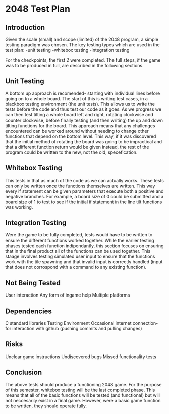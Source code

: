 2048 Test Plan
==============

Introduction
------------
Given the scale (small) and scope (limited) of the 2048 program, a simple testing paradigm was chosen. The key testing types which are used in the test plan:
-unit testing
-whitebox testing
-integration testing

For the checkpoints, the first 2 were completed. The full steps, if the game was to be produced in full, are described in the following sections.


Unit Testing
------------
A bottom up approach is recomended- starting with individual lines before going on to a whole board.
The start of this is writing test cases, in a blackbox testing environment (the unit tests). This allows us to write the tests before the code and thus test our code as it goes. As we progress we can then test tilting a whole board left and right, rotating clockwise and counter clockwise, before finally testing (and then writing) the up and down tilting functions for the board. This approach means that any challenges encountered can be worked around without needing to change other functions that depend on the bottom level. This way, if it was discovered that the initial method of rotating the board was going to be impractical and that a different function return would be given instead, the rest of the program could be written to the new, not the old, specefication. 


Whitebox Testing
----------------
This tests in that as much of the code as we can actually works. These tests can only be written once the functions themselves are written. This way every if statement can be given parameters that execute both a positive and negative branches. For example, a board size of 0 could be submitted and a board size of 1 to test to see if the initial if statement in the line tilt functions was working.


Integration Testing
--------------------
Were the game to be fully completed, tests would have to be written to ensure the different functions worked together. While the earlier testing phases tested each function indipendantly, this section focuses on ensuring that in the final product all of the functions can be used together. This staage involves testing simulated user input to ensure that the functions work with the tile spawning and that invalid input is correctly handled (input that does not corrospond with a command to any existing function). 


Not Being Tested
----------------
User interaction
Any form of ingame help
Multiple platforms


Dependencies
-------------
C standard libraries
Testing Environment
Occasional internet connection- for interaction with github (pushing commits and pulling changes)


Risks
-----
Unclear game instructions
Undiscovered bugs
Missed functionality tests


Conclusion
----------
The above tests should produce a functioning 2048 game. For the purpose of this semester, whitebox testing will be the last completed phase. This means that all of the basic functions will be tested (and functional) but will not neccesarily exist in a final game. However, were a basic game function to be written, they should operate fully. 










